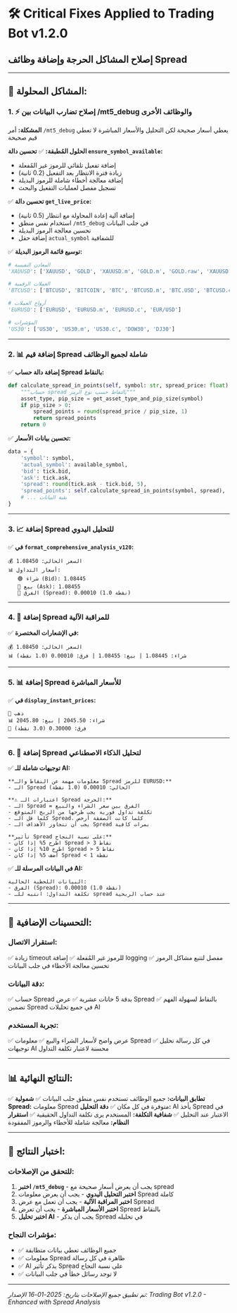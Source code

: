 # 🛠️ Critical Fixes Applied to Trading Bot v1.2.0
## إصلاح المشاكل الحرجة وإضافة وظائف Spread

---

## 🚨 المشاكل المحلولة:

### 1. ⚡ إصلاح تضارب البيانات بين /mt5_debug والوظائف الأخرى
**المشكلة:** أمر `/mt5_debug` يعطي أسعار صحيحة لكن التحليل والأسعار المباشرة لا تعطي قيم صحيحة

**الحلول المُطبقة:**
✅ **تحسين دالة `ensure_symbol_available`:**
- إضافة تفعيل تلقائي للرموز غير المُفعلة
- زيادة فترة الانتظار بعد التفعيل (0.2 ثانية)
- إضافة معالجة أخطاء شاملة للرموز البديلة
- تسجيل مفصل لعمليات التفعيل والبحث

✅ **تحسين دالة `get_live_price`:**
- إضافة آلية إعادة المحاولة مع انتظار (0.5 ثانية)
- استخدام نفس منطق `/mt5_debug` في جلب البيانات
- تحسين معالجة الرموز البديلة
- إضافة حقل `actual_symbol` للشفافية

✅ **توسيع قائمة الرموز البديلة:**
```python
# المعادن النفيسة
'XAUUSD': ['XAUUSD', 'GOLD', 'XAUUSD.m', 'GOLD.m', 'GOLD.raw', 'XAUUSD.c']

# العملات الرقمية
'BTCUSD': ['BTCUSD', 'BITCOIN', 'BTC', 'BTCUSD.m', 'BTC.USD', 'BTCUSD.c']

# أزواج العملات
'EURUSD': ['EURUSD', 'EURUSD.m', 'EURUSD.c', 'EUR/USD']

# المؤشرات
'US30': ['US30', 'US30.m', 'US30.c', 'DOW30', 'DJ30']
```

---

### 2. 📊 إضافة قيم Spread شاملة لجميع الوظائف

✅ **إضافة دالة حساب Spread بالنقاط:**
```python
def calculate_spread_in_points(self, symbol: str, spread_price: float) -> float:
    """حساب spread بالنقاط حسب نوع الرمز"""
    asset_type, pip_size = get_asset_type_and_pip_size(symbol)
    if pip_size > 0:
        spread_points = round(spread_price / pip_size, 1)
        return spread_points
    return 0
```

✅ **تحسين بيانات الأسعار:**
```python
data = {
    'symbol': symbol,
    'actual_symbol': available_symbol,
    'bid': tick.bid,
    'ask': tick.ask,
    'spread': round(tick.ask - tick.bid, 5),
    'spread_points': self.calculate_spread_in_points(symbol, spread),
    # ... بقية البيانات
}
```

---

### 3. 📈 إضافة Spread للتحليل اليدوي

✅ **في `format_comprehensive_analysis_v120`:**
```
💰 السعر الحالي: 1.08450
📊 أسعار التداول:
   🟢 شراء (Bid): 1.08445
   🔴 بيع (Ask): 1.08455
   📏 الفرق (Spread): 0.00010 (1.0 نقطة)
```

---

### 4. 🔔 إضافة Spread للمراقبة الآلية

✅ **في الإشعارات المختصرة:**
```
💰 السعر الحالي: 1.08450
📊 شراء: 1.08445 | بيع: 1.08455 | فرق: 0.00010 (1.0 نقطة)
```

---

### 5. 📊 إضافة Spread للأسعار المباشرة

✅ **في `display_instant_prices`:**
```
🥇 ذهب
📊 شراء: 2045.50 | بيع: 2045.80
📏 فرق: 0.30000 (3.0 نقطة)
```

---

### 6. 🤖 إضافة Spread لتحليل الذكاء الاصطناعي

✅ **توجيهات شاملة للـ AI:**
```
**معلومات مهمة عن النقاط والـ Spread للرمز EURUSD:**
- الـ Spread الحالي: 0.00010 (1.0 نقطة)

**⚠️ اعتبارات الـ Spread الحرجة:**
- الـ Spread = الفرق بين سعر الشراء والبيع
- تكلفة تداول فورية يجب طرحها من الربح المتوقع
- كلما قل الـ Spread، كلما كانت الصفقة أرخص
- يجب أن تتجاوز الأهداف الـ Spread بمرات كافية

**تأثير Spread على نسبة النجاح:**
- اطرح 5% إذا كان Spread > 3 نقاط
- اطرح 10% إذا كان Spread > 5 نقاط  
- أضف 5% إذا كان Spread < 1 نقطة
```

✅ **في البيانات المرسلة للـ AI:**
```
البيانات اللحظية الحالية:
- الفرق (Spread): 0.00010 (1.0 نقطة)
- تكلفة التداول: انتبه للـ spread عند حساب الربحية
```

---

## 🔧 التحسينات الإضافية:

### استقرار الاتصال:
✅ زيادة timeout للرموز غير المُفعلة
✅ إضافة logging مفصل لتتبع مشاكل الرموز
✅ تحسين معالجة الأخطاء في جلب البيانات

### دقة البيانات:
✅ حساب Spread بدقة 5 خانات عشرية
✅ عرض Spread بالنقاط لسهولة الفهم
✅ تضمين Spread في جميع تحليلات AI

### تجربة المستخدم:
✅ عرض واضح لأسعار الشراء والبيع
✅ معلومات Spread في كل رسالة تحليل
✅ توجيهات AI محسنة لاعتبار تكلفة التداول

---

## 📊 النتائج النهائية:

✅ **تطابق البيانات:** جميع الوظائف تستخدم نفس منطق جلب البيانات
✅ **شمولية Spread:** معلومات Spread متوفرة في كل مكان
✅ **دقة التحليل:** AI يأخذ Spread في الاعتبار عند التحليل
✅ **شفافية التكلفة:** المستخدم يرى تكلفة التداول الحقيقية
✅ **استقرار النظام:** معالجة شاملة للأخطاء والرموز المفقودة

---

## 🚀 اختبار النتائج:

### للتحقق من الإصلاحات:
1. **اختبر `/mt5_debug`** - يجب أن يعرض أسعار صحيحة مع spread
2. **اختبر التحليل اليدوي** - يجب أن يعرض معلومات Spread كاملة
3. **اختبر المراقبة الآلية** - يجب أن تعمل مع عرض Spread
4. **اختبر الأسعار المباشرة** - يجب أن تعرض Spread بالنقاط
5. **اختبر تحليل AI** - يجب أن يذكر Spread في تحليله

### مؤشرات النجاح:
- ✅ جميع الوظائف تعطي بيانات متطابقة
- ✅ معلومات Spread ظاهرة في كل رسالة
- ✅ AI يذكر تأثير Spread على نسبة النجاح
- ✅ لا توجد رسائل خطأ في جلب البيانات

---

*تم تطبيق جميع الإصلاحات بتاريخ: 2025-01-16*
*الإصدار: Trading Bot v1.2.0 - Enhanced with Spread Analysis*